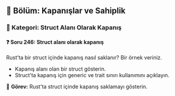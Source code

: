 ## 📘 Bölüm: Kapanışlar ve Sahiplik  
### 🔹 Kategori: Struct Alanı Olarak Kapanış  
#### ❓ Soru 246: Struct alanı olarak kapanış

Rust'ta bir struct içinde kapanış nasıl saklanır? Bir örnek veriniz.

- Kapanış alanı olan bir struct gösterin.
- Struct'ta kapanış için generic ve trait sınırı kullanımını açıklayın.

🔧 **Görev:** Rust'ta struct içinde kapanış saklamayı gösterin.
